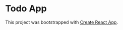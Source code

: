 # Todo App

This project was bootstrapped with [Create React App](https://github.com/facebook/create-react-app).



